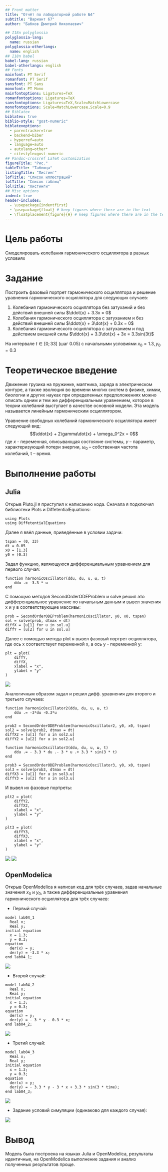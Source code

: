 ```yaml
---
## Front matter
title: "Отчёт по лабораторной работе №4"
subtitle: "Вариант 67"
author: "Бабков Дмитрий Николаевич"

## I18n polyglossia
polyglossia-lang:
  name: russian
polyglossia-otherlangs:
  name: english
## I18n babel
babel-lang: russian
babel-otherlangs: english
## Fonts
mainfont: PT Serif
romanfont: PT Serif
sansfont: PT Sans
monofont: PT Mono
mainfontoptions: Ligatures=TeX
romanfontoptions: Ligatures=TeX
sansfontoptions: Ligatures=TeX,Scale=MatchLowercase
monofontoptions: Scale=MatchLowercase,Scale=0.9
## Biblatex
biblatex: true
biblio-style: "gost-numeric"
biblatexoptions:
  - parentracker=true
  - backend=biber
  - hyperref=auto
  - language=auto
  - autolang=other*
  - citestyle=gost-numeric
## Pandoc-crossref LaTeX customization
figureTitle: "Рис."
tableTitle: "Таблица"
listingTitle: "Листинг"
lofTitle: "Список иллюстраций"
lotTitle: "Список таблиц"
lolTitle: "Листинги"
## Misc options
indent: true
header-includes:
  - \usepackage{indentfirst}
  - \usepackage{float} # keep figures where there are in the text
  - \floatplacement{figure}{H} # keep figures where there are in the text
---
```


# Цель работы

Смоделировать колебания гармонического осциллятора в разных условиях

# Задание

Построить фазовый портрет гармонического осциллятора и решение уравнения гармонического осциллятора для следующих случаев:

1. Колебания гармонического осциллятора без затуханий и без действий внешней силы $\ddot{x} + 3.3x = 0$
2. Колебания гармонического осциллятора c затуханием и без действий внешней силы $\ddot{x} + 3\dot{x} + 0.3x = 0$
3. Колебания гармонического осциллятора c затуханием и под действием внешней силы $\ddot{x} + 3.3\dot{x} + 3x = 3.3sin(3t)$

На интервале $t \in [0;33]$ (шаг 0.05) с начальными условиями $x_0 = 1.3, y_0 = 0.3$

# Теоретическое введение

Движение грузика на пружинке, маятника, заряда в электрическом контуре, а также эволюция во времени многих систем в физике, химии, биологии и других науках при определенных предположениях можно описать одним и тем же дифференциальным уравнением, которое в теории колебаний выступает в качестве основной модели. Эта модель называется линейным гармоническим осциллятором. 

Уравнение свободных колебаний гармонического осциллятора имеет
следующий вид:
$$\ddot{x} + 2\gamma\dot{x} + \omega_0^2x = 0$$
где $x$ - переменная, описывающая состояние системы, $\gamma$ – параметр, характеризующий потери энергии, $\omega_0$ – собственная частота колебаний, t – время.

# Выполнение работы
## Julia

Открыв Pluto.jl я приступил к написанию кода. Сначала я подключил библиотеки Plots и DiffetentialEquations:
```
using Plots
using DiffetentialEquations
```

Далее я ввёл данные, приведённые в условии задачи:
```
tspan = (0, 33)
dt = 0.05
x0 = [1.3]
y0 = [0.3]
```

Задал функцию, являющуюся дифференциальным уравнением для первого случая:

```
function harmonicOscillator(ddu, du, u, ω, t)
	ddu .= -3.3 * u
end
```

С помощью методов SecondOrderODEProblem и solve решил это дифференциальное уравнение по начальным данным и вывел значения x и y в соответствующие массивы:

```
prob = SecondOrderODEProblem(harmonicOscillator, y0, x0, tspan)
sol = solve(prob, dtmax = dt)
diffX = [u[1] for u in sol.u]
diffY = [u[2] for u in sol.u]
```

Далее с помощью метода plot я вывел фазовый портрет осциллятора, где ось x соответствует переменной x, а ось y - переменной y:

```
plt = plot(
	diffY,
	diffX,
	xlabel = "x",
	ylabel = "y"
)
```

![](./images/juliaSim1.svg)

Аналогичным образом задал и решил дифф. уравнения для второго и третьего случаев:

```
function harmonicOscillator2(ddu, du, u, ω, t)
	ddu .= -3*du -0.3*u
end

prob2 = SecondOrderODEProblem(harmonicOscillator2, y0, x0, tspan)
sol2 = solve(prob2, dtmax = dt)
diffX2 = [u[1] for u in sol2.u]
diffY2 = [u[2] for u in sol2.u]

function harmonicOscillator3(ddu, du, u, ω, t)
	ddu .= - 3.3 * du .- 3 * u .+ 3.3 * sin(3 * t)
end

prob3 = SecondOrderODEProblem(harmonicOscillator3, y0, x0, tspan)
sol3 = solve(prob3, dtmax = dt)
diffX3 = [u[1] for u in sol3.u]
diffY3 = [u[2] for u in sol3.u]
```

И вывел их фазовые портреты:

```
plt2 = plot(
	diffY2,
	diffX2,
	xlabel = "x",
	ylabel = "y"
)

plt3 = plot(
	diffY3,
	diffX3,
	xlabel = "x",
	ylabel = "y"
)
```

![](./images/juliaSim2.svg)
![](./images/juliaSim3.svg)

## OpenModelica

Открыв OpenModelica я написал код для трёх случаев, задав начальные значения $x_0$ и $y_0$, а также дифференциальные уравнения гармонического осциллятора для трёх случаев:

- Первый случай:
```
model lab04_1
  Real x;
  Real y;
initial equation
  x = 1.3;
  y = 0.3;
equation
  der(x) = y;
  der(y) = -3.3 * x;
end lab04_1;
```

![](./images/openModelicaSim1.png)

- Второй случай:
```
model lab04_2
  Real x;
  Real y;
initial equation
  x = 1.3;
  y = 0.3;
equation
  der(x) = y;
  der(y) = - 3 * y - 0.3 * x;
end lab04_2;
```

![](./images/openModelicaSim2.png)

- Третий случай:
```
model lab04_3
  Real x;
  Real y;
initial equation
  x = 1.3;
  y = 0.3;
equation
  der(x) = y;
  der(y) = - 3.3 * y - 3 * x + 3.3 * sin(3 * time);
end lab04_3;
```

![](./images/openModelicaSim3.png)

- Задание условий симуляции (одинаково для каждого случая):
  
![](./images/simSettings.png)

# Вывод

Модель была построена на языках Julia и OpenModelica, результаты идентичные, на OpenModelica выполнение задания и анализ полученных результатов проще.